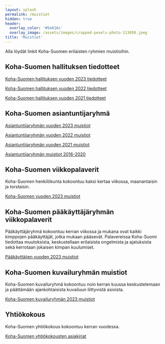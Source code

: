```yaml
---
layout: splash
permalink: /muistiot
hidden: true
header:
  overlay_color: '#5e616c'
  overlay_image: /assets/images/cropped-pexels-photo-113850.jpeg
title: 'Muistiot'
---
```


Alla löydät linkit Koha-Suomen erilaisten ryhmien muistioihin.

## Koha-Suomen hallituksen tiedotteet

[Koha-Suomen hallituksen vuoden 2023 tiedotteet](/hallituksentiedotteet2023)

[Koha-Suomen hallituksen vuoden 2022 tiedotteet](/hallituksentiedotteet2022)

[Koha-Suomen hallituksen vuoden 2021 tiedotteet](/hallituksentiedotteet2021)

## Koha-Suomen asiantuntijaryhmä

[Asiantuntijaryhmän vuoden 2023 muistiot](/asiantuntijaryhma2023)

[Asiantuntijaryhmän vuoden 2022 muistiot](/asiantuntijaryhma2022)

[Asiantuntijaryhmän vuoden 2021 muistiot](/asiantuntijaryhma2021)

[Asiantuntijaryhmän muistiot 2016-2020](/asiantuntijaryhmavanhemmat)


## Koha-Suomen viikkopalaverit

Koha-Suomen henkilökunta kokoontuu kaksi kertaa viikossa, maanantaisin ja torstaisin.

[Koha-Suomen vuoden 2023 muistiot](/kohasuomi2023)

## Koha-Suomen pääkäyttäjäryhmän viikkopalaverit

Pääkäyttäjäryhmä kokoontuu kerran viikossa ja mukana ovat kaikki kimppojen pääkäyttäjät, jotka mukaan pääsevät. Palavereissa Koha-Suomi tiedottaa muutoksista, keskustellaan erilaisista ongelmista ja ajatuksista sekä kerrotaan jokaisen kimpan kuulumiset.

[Pääkäyttäjien vuoden 2023 muistiot](/paakayttajat2023)

## Koha-Suomen kuvailuryhmän muistiot

Koha-Suomen kuvailuryhmä kokoontuu noin kerran kuussa keskustelemaan ja päättämään ajankohtaisista kuvailuun liittyvistä asioista.

[Koha-Suomen kuvailuryhmän 2023 muistiot](/kuvailuryhma2023)

## Yhtiökokous

Koha-Suomen yhtiökokous kokoontuu kerran vuodessa.

[Koha-Suomen yhtiökokousten asiakirjat](/yhtiokokoukset)
